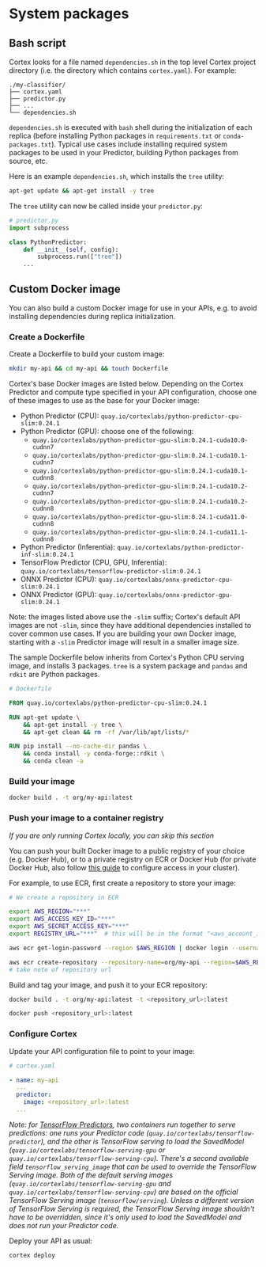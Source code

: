 # System packages

## Bash script

Cortex looks for a file named `dependencies.sh` in the top level Cortex project directory (i.e. the directory which contains `cortex.yaml`). For example:

```text
./my-classifier/
├── cortex.yaml
├── predictor.py
├── ...
└── dependencies.sh
```

`dependencies.sh` is executed with `bash` shell during the initialization of each replica (before installing Python packages in `requirements.txt` or `conda-packages.txt`). Typical use cases include installing required system packages to be used in your Predictor, building Python packages from source, etc.

Here is an example `dependencies.sh`, which installs the `tree` utility:

```bash
apt-get update && apt-get install -y tree
```

The `tree` utility can now be called inside your `predictor.py`:

```python
# predictor.py
import subprocess

class PythonPredictor:
    def __init__(self, config):
        subprocess.run(["tree"])
    ...
```

## Custom Docker image

You can also build a custom Docker image for use in your APIs, e.g. to avoid installing dependencies during replica initialization.

### Create a Dockerfile

Create a Dockerfile to build your custom image:

```bash
mkdir my-api && cd my-api && touch Dockerfile
```

Cortex's base Docker images are listed below. Depending on the Cortex Predictor and compute type specified in your API configuration, choose one of these images to use as the base for your Docker image:

<!-- CORTEX_VERSION_BRANCH_STABLE x12 -->
* Python Predictor (CPU): `quay.io/cortexlabs/python-predictor-cpu-slim:0.24.1`
* Python Predictor (GPU): choose one of the following:
  * `quay.io/cortexlabs/python-predictor-gpu-slim:0.24.1-cuda10.0-cudnn7`
  * `quay.io/cortexlabs/python-predictor-gpu-slim:0.24.1-cuda10.1-cudnn7`
  * `quay.io/cortexlabs/python-predictor-gpu-slim:0.24.1-cuda10.1-cudnn8`
  * `quay.io/cortexlabs/python-predictor-gpu-slim:0.24.1-cuda10.2-cudnn7`
  * `quay.io/cortexlabs/python-predictor-gpu-slim:0.24.1-cuda10.2-cudnn8`
  * `quay.io/cortexlabs/python-predictor-gpu-slim:0.24.1-cuda11.0-cudnn8`
  * `quay.io/cortexlabs/python-predictor-gpu-slim:0.24.1-cuda11.1-cudnn8`
* Python Predictor (Inferentia): `quay.io/cortexlabs/python-predictor-inf-slim:0.24.1`
* TensorFlow Predictor (CPU, GPU, Inferentia): `quay.io/cortexlabs/tensorflow-predictor-slim:0.24.1`
* ONNX Predictor (CPU): `quay.io/cortexlabs/onnx-predictor-cpu-slim:0.24.1`
* ONNX Predictor (GPU): `quay.io/cortexlabs/onnx-predictor-gpu-slim:0.24.1`

Note: the images listed above use the `-slim` suffix; Cortex's default API images are not `-slim`, since they have additional dependencies installed to cover common use cases. If you are building your own Docker image, starting with a `-slim` Predictor image will result in a smaller image size.

The sample Dockerfile below inherits from Cortex's Python CPU serving image, and installs 3 packages. `tree` is a system package and `pandas` and `rdkit` are Python packages.

<!-- CORTEX_VERSION_BRANCH_STABLE -->
```dockerfile
# Dockerfile

FROM quay.io/cortexlabs/python-predictor-cpu-slim:0.24.1

RUN apt-get update \
    && apt-get install -y tree \
    && apt-get clean && rm -rf /var/lib/apt/lists/*

RUN pip install --no-cache-dir pandas \
    && conda install -y conda-forge::rdkit \
    && conda clean -a
```

### Build your image

```bash
docker build . -t org/my-api:latest
```

### Push your image to a container registry

_If you are only running Cortex locally, you can skip this section_

You can push your built Docker image to a public registry of your choice (e.g. Docker Hub), or to a private registry on ECR or Docker Hub (for private Docker Hub, also follow [this guide](../guides/private-docker.md) to configure access in your cluster).

For example, to use ECR, first create a repository to store your image:

```bash
# We create a repository in ECR

export AWS_REGION="***"
export AWS_ACCESS_KEY_ID="***"
export AWS_SECRET_ACCESS_KEY="***"
export REGISTRY_URL="***"  # this will be in the format "<aws_account_id>.dkr.ecr.<aws_region>.amazonaws.com"

aws ecr get-login-password --region $AWS_REGION | docker login --username AWS --password-stdin $REGISTRY_URL

aws ecr create-repository --repository-name=org/my-api --region=$AWS_REGION
# take note of repository url
```

Build and tag your image, and push it to your ECR repository:

```bash
docker build . -t org/my-api:latest -t <repository_url>:latest

docker push <repository_url>:latest
```

### Configure Cortex

Update your API configuration file to point to your image:

```yaml
# cortex.yaml

- name: my-api
  ...
  predictor:
    image: <repository_url>:latest
  ...
```

*Note: for [TensorFlow Predictors](#tensorflow-predictor), two containers run together to serve predictions: one runs your Predictor code (`quay.io/cortexlabs/tensorflow-predictor`), and the other is TensorFlow serving to load the SavedModel (`quay.io/cortexlabs/tensorflow-serving-gpu` or `quay.io/cortexlabs/tensorflow-serving-cpu`). There's a second available field `tensorflow_serving_image` that can be used to override the TensorFlow Serving image. Both of the default serving images (`quay.io/cortexlabs/tensorflow-serving-gpu` and `quay.io/cortexlabs/tensorflow-serving-cpu`) are based on the official TensorFlow Serving image (`tensorflow/serving`). Unless a different version of TensorFlow Serving is required, the TensorFlow Serving image shouldn't have to be overridden, since it's only used to load the SavedModel and does not run your Predictor code.*

Deploy your API as usual:

```bash
cortex deploy
```
